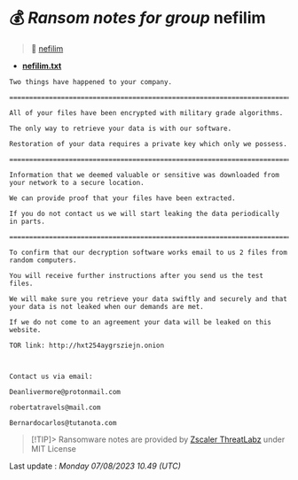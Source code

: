 # 💰 _Ransom notes for group_ nefilim
> 🔗 [nefilim](group/nefilim)
* **[nefilim.txt](https://ransomware.live/ransomware_notes/nefilim/nefilim.txt)**

```
Two things have happened to your company.

==========================================================================================================================

All of your files have been encrypted with military grade algorithms.

The only way to retrieve your data is with our software.

Restoration of your data requires a private key which only we possess.

==========================================================================================================================

Information that we deemed valuable or sensitive was downloaded from your network to a secure location.

We can provide proof that your files have been extracted.

If you do not contact us we will start leaking the data periodically in parts.

==========================================================================================================================

To confirm that our decryption software works email to us 2 files from random computers. 

You will receive further instructions after you send us the test files.

We will make sure you retrieve your data swiftly and securely and that your data is not leaked when our demands are met.

If we do not come to an agreement your data will be leaked on this website.

TOR link: http://hxt254aygrsziejn.onion



Contact us via email:

Deanlivermore@protonmail.com

robertatravels@mail.com

Bernardocarlos@tutanota.com

```


> [!TIP]> Ransomware notes are provided by [Zscaler ThreatLabz](https://github.com/threatlabz/ransomware_notes) under MIT License
> 




Last update : _Monday 07/08/2023 10.49 (UTC)_


